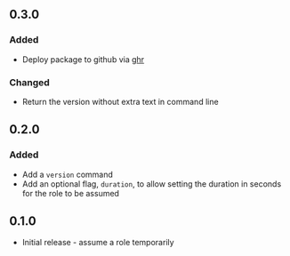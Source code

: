 ## 0.3.0

### Added
- Deploy package to github via [ghr](https://github.com/tcnksm/ghr)

### Changed
- Return the version without extra text in command line

## 0.2.0

### Added
- Add a `version` command
- Add an optional flag, `duration`, to allow setting the duration in seconds for the role to be assumed

## 0.1.0

- Initial release - assume a role temporarily
